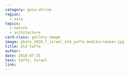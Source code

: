 ```yaml
---
category: gaia-shrine
region:
  - asia
topics:
  - nature
  - architecture
card-class: gallery-image
image: photo_2010_7_israel_old_yaffa_mediterranean.jpg
title: Old Yaffa
author:
date: 2010-07-25
text: Yaffa, Israel
link:
---
```


